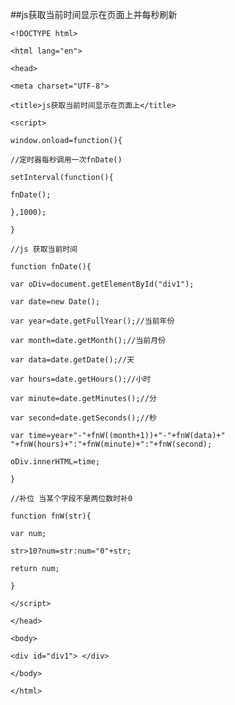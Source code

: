 ##js获取当前时间显示在页面上并每秒刷新

    
    <!DOCTYPE html>
    
    <html lang="en">
    
    <head>
    
    <meta charset="UTF-8">
    
    <title>js获取当前时间显示在页面上</title>
    
    <script>
    
    window.onload=function(){
    
    //定时器每秒调用一次fnDate()
    
    setInterval(function(){
    
    fnDate();
    
    },1000);
    
    }
    
    //js 获取当前时间
    
    function fnDate(){
    
    var oDiv=document.getElementById("div1");
    
    var date=new Date();
    
    var year=date.getFullYear();//当前年份
    
    var month=date.getMonth();//当前月份
    
    var data=date.getDate();//天
    
    var hours=date.getHours();//小时
    
    var minute=date.getMinutes();//分
    
    var second=date.getSeconds();//秒
    
    var time=year+"-"+fnW((month+1))+"-"+fnW(data)+" "+fnW(hours)+":"+fnW(minute)+":"+fnW(second);
    
    oDiv.innerHTML=time;
    
    }
    
    //补位 当某个字段不是两位数时补0
    
    function fnW(str){
    
    var num;
    
    str>10?num=str:num="0"+str;
    
    return num;
    
    } 
    
    </script>
    
    </head>
    
    <body>
    
    <div id="div1"> </div>
    
    </body>
    
    </html>
    
    